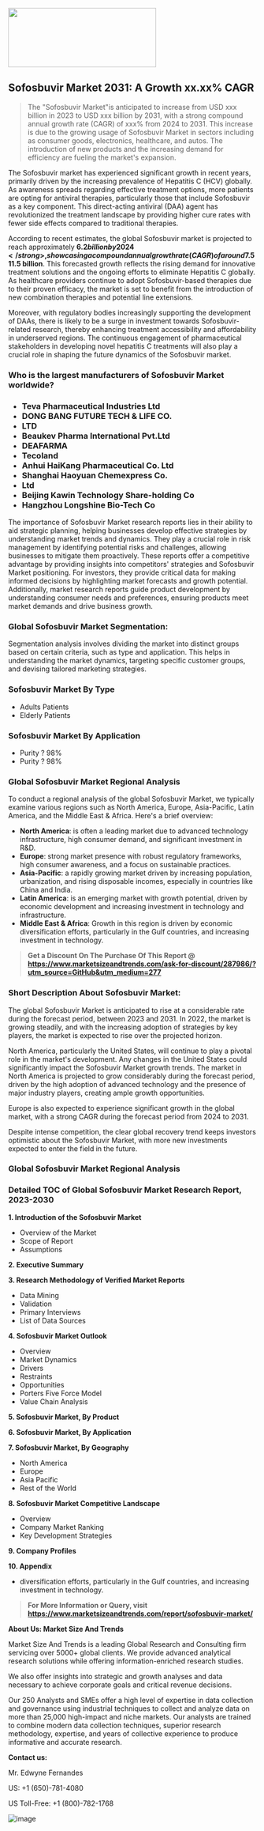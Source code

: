 <img src="https://100x100musica.es/wp-content/uploads/2024/12/Verified-Market-Reports-4-300x120.jpg" alt="" width="300" height="120" class="alignnone size-medium wp-image-100382" /><h2>Sofosbuvir Market 2031: A&nbsp;Growth&nbsp;xx.xx% CAGR</h2><blockquote id="" class="">The "Sofosbuvir Market"is anticipated to increase from USD xxx billion in 2023 to USD xxx billion by 2031, with a strong compound annual growth rate (CAGR) of xxx% from 2024 to 2031. This increase is due to the growing usage of Sofosbuvir Market in sectors including as consumer goods, electronics, healthcare, and autos. The introduction of new products and the increasing demand for efficiency are fueling the market's expansion.</blockquote><p><p>The Sofosbuvir market has experienced significant growth in recent years, primarily driven by the increasing prevalence of Hepatitis C (HCV) globally. As awareness spreads regarding effective treatment options, more patients are opting for antiviral therapies, particularly those that include Sofosbuvir as a key component. This direct-acting antiviral (DAA) agent has revolutionized the treatment landscape by providing higher cure rates with fewer side effects compared to traditional therapies.</p><p>According to recent estimates, the global Sofosbuvir market is projected to reach approximately <strong>$6.2 billion by 2024</strong>, showcasing a compound annual growth rate (CAGR) of around 7.5% from 2024 to 2032. This growth is fueled by factors such as advancements in drug formulation, increasing R&D activities, and expanding healthcare infrastructure, particularly in developing regions. Additionally, the rising incidence of HCV infections, coupled with increased screening initiatives, is expected to further contribute to market expansion.</p><p><strong><span style="color: #800000;">Download Full PDF Sample Copy of Sofosbuvir Market Report @</span>&nbsp;</strong><a href="https://www.marketsizeandtrends.com/download-sample/287986/?utm_source=Pulse-2&amp;utm_medium=277">https://www.marketsizeandtrends.com/download-sample/287986/?utm_source=Pulse-2&amp;utm_medium=277</a></p><p>By 2032, the Sofosbuvir market is anticipated to achieve a noteworthy valuation of about <strong>$11.5 billion</strong>. This forecasted growth reflects the rising demand for innovative treatment solutions and the ongoing efforts to eliminate Hepatitis C globally. As healthcare providers continue to adopt Sofosbuvir-based therapies due to their proven efficacy, the market is set to benefit from the introduction of new combination therapies and potential line extensions.</p><p>Moreover, with regulatory bodies increasingly supporting the development of DAAs, there is likely to be a surge in investment towards Sofosbuvir-related research, thereby enhancing treatment accessibility and affordability in underserved regions. The continuous engagement of pharmaceutical stakeholders in developing novel hepatitis C treatments will also play a crucial role in shaping the future dynamics of the Sofosbuvir market.</p></p><h3 id="" class="">Who is the largest manufacturers of&nbsp;Sofosbuvir Market worldwide?</h3><h3 class=""><p><ul><li>Teva Pharmaceutical Industries Ltd </li><li> DONG BANG FUTURE TECH & LIFE CO. </li><li> LTD </li><li> Beaukev Pharma International Pvt.Ltd </li><li> DEAFARMA </li><li> Tecoland </li><li> Anhui HaiKang Pharmaceutical Co. Ltd </li><li> Shanghai Haoyuan Chemexpress Co. </li><li> Ltd </li><li> Beijing Kawin Technology Share-holding Co </li><li> Hangzhou Longshine Bio-Tech Co</li></ul></p></h3><p id="ember58" class="ember-view reader-text-block__paragraph">The importance of&nbsp;Sofosbuvir Market research reports lies in their ability to aid strategic planning, helping businesses develop effective strategies by understanding market trends and dynamics. They play a crucial role in risk management by identifying potential risks and challenges, allowing businesses to mitigate them proactively. These reports offer a competitive advantage by providing insights into competitors' strategies and Sofosbuvir Market positioning. For investors, they provide critical data for making informed decisions by highlighting market forecasts and growth potential. Additionally, market research reports guide product development by understanding consumer needs and preferences, ensuring products meet market demands and drive business growth.</p><h3 id="" class="">Global&nbsp;Sofosbuvir Market Segmentation:</h3><p id="" class="">Segmentation analysis involves dividing the market into distinct groups based on certain criteria, such as type and application. This helps in understanding the market dynamics, targeting specific customer groups, and devising tailored marketing strategies.</p><h3 id="" class="">Sofosbuvir Market&nbsp;By Type</h3><p><p><ul><li>Adults Patients</li><li> Elderly Patients</p></li></ul></p></p><h3 id="" class="">Sofosbuvir Market&nbsp;By Application</h3><p class=""><p><ul><li>Purity ? 98%</li><li> Purity ? 98%</li></ul></p></p><h3 id="" class="">Global Sofosbuvir Market Regional Analysis</h3><p id="" class="">To conduct a regional analysis of the global Sofosbuvir Market, we typically examine various regions such as North America, Europe, Asia-Pacific, Latin America, and the Middle East &amp; Africa. Here's a brief overview:</p><ul><li><strong>North America</strong>: is often a leading market due to advanced technology infrastructure, high consumer demand, and significant investment in R&amp;D.</li><li><strong>Europe</strong>: strong market presence with robust regulatory frameworks, high consumer awareness, and a focus on sustainable practices.</li><li><strong>Asia-Pacific</strong>: a rapidly growing market driven by increasing population, urbanization, and rising disposable incomes, especially in countries like China and India.</li><li><strong>Latin America</strong>: is an emerging market with growth potential, driven by economic development and increasing investment in technology and infrastructure.</li><li><strong>Middle East &amp; Africa</strong>: Growth in this region is driven by economic diversification efforts, particularly in the Gulf countries, and increasing investment in technology.</li></ul><blockquote id="" class=""><strong>Get a Discount On The Purchase Of This Report @ <a href="https://www.marketsizeandtrends.com/download-sample/287986/?utm_source=GitHub&utm_medium=277" target="_blank">https://www.marketsizeandtrends.com/ask-for-discount/287986/?utm_source=GitHub&utm_medium=277</a></strong></blockquote><h3>Short Description About Sofosbuvir Market:</h3><p id="ember58" class="ember-view reader-text-block__paragraph">The global&nbsp;Sofosbuvir Market&nbsp;is anticipated to rise at a considerable rate during the forecast period, between 2023 and 2031. In 2022, the market is growing steadily, and with the increasing adoption of strategies by key players, the market is expected to rise over the projected horizon.</p><p id="ember59" class="ember-view reader-text-block__paragraph">North America, particularly the United States, will continue to play a pivotal role in the market's development. Any changes in the United States could significantly impact the&nbsp;Sofosbuvir Market&nbsp;growth trends. The market in North America is projected to grow considerably during the forecast period, driven by the high adoption of advanced technology and the presence of major industry players, creating ample growth opportunities.</p><p id="ember60" class="ember-view reader-text-block__paragraph">Europe is also expected to experience significant growth in the global market, with a strong CAGR during the forecast period from 2024 to 2031.</p><p id="ember61" class="ember-view reader-text-block__paragraph">Despite intense competition, the clear global recovery trend keeps investors optimistic about the&nbsp;Sofosbuvir Market, with more new investments expected to enter the field in the future.</p><h3 id="" class="">Global Sofosbuvir Market Regional Analysis</h3><h3 id="" class="">Detailed TOC of Global Sofosbuvir Market Research Report, 2023-2030</h3><p id="" class=""><strong>1. Introduction of the Sofosbuvir Market</strong></p><ul><li>Overview of the Market</li><li>Scope of Report</li><li>Assumptions</li></ul><p id="" class=""><strong>2. Executive Summary</strong></p><p id="" class=""><strong>3. Research Methodology of Verified Market Reports</strong></p><ul><li>Data Mining</li><li>Validation</li><li>Primary Interviews</li><li>List of Data Sources</li></ul><p id="" class=""><strong>4. Sofosbuvir Market Outlook</strong></p><ul><li>Overview</li><li>Market Dynamics</li><li>Drivers</li><li>Restraints</li><li>Opportunities</li><li>Porters Five Force Model</li><li>Value Chain Analysis</li></ul><p id="" class=""><strong>5. Sofosbuvir Market, By Product</strong></p><p id="" class=""><strong>6. Sofosbuvir Market, By Application</strong></p><p id="" class=""><strong>7. Sofosbuvir Market, By Geography</strong></p><ul><li>North America</li><li>Europe</li><li>Asia Pacific</li><li>Rest of the World</li></ul><p id="" class=""><strong>8. Sofosbuvir Market Competitive Landscape</strong></p><ul><li>Overview</li><li>Company Market Ranking</li><li>Key Development Strategies</li></ul><p id="" class=""><strong>9. Company Profiles</strong></p><p id="" class=""><strong>10. Appendix</strong></p><ul><li>diversification efforts, particularly in the Gulf countries, and increasing investment in technology.</li></ul><blockquote id="" class=""><strong>For More Information or Query, visit <strong><strong><a href="https://www.marketsizeandtrends.com/report/sofosbuvir-market/" target="_blank">https://www.marketsizeandtrends.com/report/sofosbuvir-market/</a></strong></strong></strong></blockquote><p id="" class=""><strong>About Us: Market Size And Trends</strong></p><p id="" class="">Market Size And Trends is a leading Global Research and Consulting firm servicing over 5000+ global clients. We provide advanced analytical research solutions while offering information-enriched research studies.</p><p id="" class="">We also offer insights into strategic and growth analyses and data necessary to achieve corporate goals and critical revenue decisions.</p><p id="" class="">Our 250 Analysts and SMEs offer a high level of expertise in data collection and governance using industrial techniques to collect and analyze data on more than 25,000 high-impact and niche markets. Our analysts are trained to combine modern data collection techniques, superior research methodology, expertise, and years of collective experience to produce informative and accurate research.</p><p id="" class=""><strong>Contact us:</strong></p><p id="" class="">Mr. Edwyne Fernandes</p><p id="" class="">US: +1 (650)-781-4080</p><p id="" class="">US Toll-Free: +1 (800)-782-1768</p>
![image](https://github.com/user-attachments/assets/21d22389-251b-4097-868a-53b47fa641e0)
